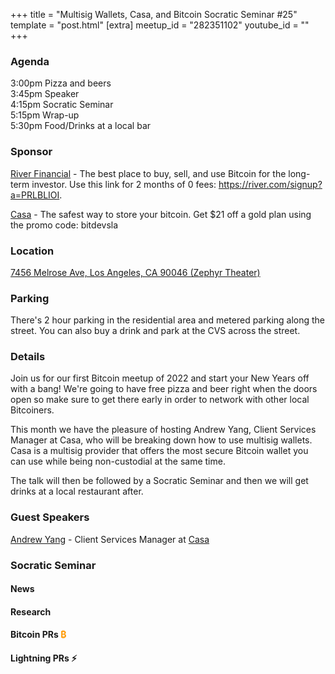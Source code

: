 +++
title = "Multisig Wallets, Casa, and Bitcoin Socratic Seminar #25"
template = "post.html"
[extra]
meetup_id = "282351102"
youtube_id = ""
+++

### Agenda  

3:00pm Pizza and beers  
3:45pm Speaker  
4:15pm Socratic Seminar  
5:15pm Wrap-up  
5:30pm Food/Drinks at a local bar  

### Sponsor  

[River Financial](https://river.com/) - The best place to buy, sell, and use Bitcoin for the 
long-term investor. Use this link for 2 months of 0 fees: <https://river.com/signup?a=PRLBLIOI>.

[Casa](https://app.keys.casa/subscribe/gold) - The safest way to store your bitcoin. Get $21 off a gold plan using the promo code: bitdevsla  
### Location  

[7456 Melrose Ave, Los Angeles, CA 90046 (Zephyr Theater)](https://www.google.com/maps/place/7456+Melrose+Ave,+West+Hollywood,+CA+90046/@34.0833294,-118.3547615,17z/data=!3m1!4b1!4m5!3m4!1s0x80c2bed36430426f:0xedabb82c06037177!8m2!3d34.0833294!4d-118.3525728)

### Parking

There's 2 hour parking in the residential area and metered parking along the street. You can also buy a drink and park at the CVS across the street.  

### Details  

Join us for our first Bitcoin meetup of 2022 and start your New Years off with a bang! We're going to have free pizza and beer right when the doors open so make sure to get there early in order to network with other local Bitcoiners.  

This month we have the pleasure of hosting Andrew Yang, Client Services Manager at Casa, who will be breaking down how to use multisig wallets. Casa is a multisig provider that offers the most secure Bitcoin wallet you can use while being non-custodial at the same time.  

The talk will then be followed by a Socratic Seminar and then we will get drinks at a local restaurant after.  

### Guest Speakers


[Andrew Yang](https://twitter.com/ecurrencyhodler) - Client Services Manager at [Casa](https://keys.casa)  



### Socratic Seminar


#### News


#### Research  


#### Bitcoin PRs <font color="#FF9900">₿</font>  


#### Lightning PRs ⚡ 


